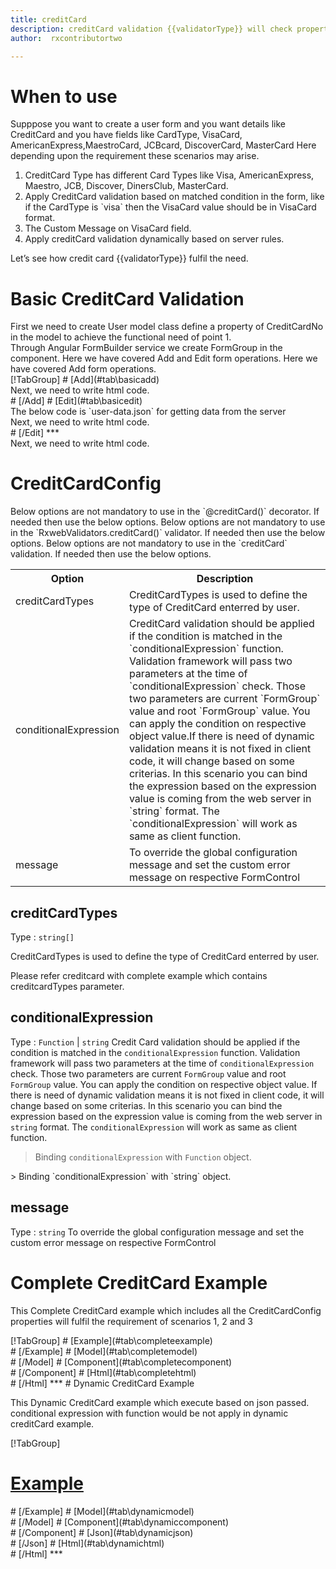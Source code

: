 ```yaml
---
title: creditCard 
description: creditCard validation {{validatorType}} will check property value is creditcardtype or not, It will not allow to enter any value other than credit card format.
author:  rxcontributortwo

---
```

# When to use
Supppose you want to create a user form and you want details like CreditCard and you have fields like CardType, VisaCard, AmericanExpress,MaestroCard, JCBcard, DiscoverCard, MasterCard  Here depending upon the requirement these scenarios may arise.
<ol>  
    <li>CreditCard Type has different Card Types like Visa, AmericanExpress, Maestro, JCB, Discover, DinersClub, MasterCard.</li>
    <li>Apply CreditCard validation based on matched condition in the form, like if the CardType  is `visa` then the VisaCard value should be in VisaCard format.</li>
    <li>The Custom Message on VisaCard field.  </li>
    <data-scope scope="['decorator','validator']">
    <li>Apply creditCard validation dynamically based on server rules.</li>
    </data-scope>
</ol>

Let’s see how credit card {{validatorType}} fulfil the need.

# Basic CreditCard Validation
<data-scope scope="['decorator','template-driven']">
First we need to create User model class define a property of CreditCardNo in the model to achieve the functional need of point 1.
<div component="app-code" key="creditCard-add-model"></div> 
</data-scope>
Through Angular FormBuilder service we create FormGroup in the component.
<data-scope scope="['decorator']">
Here we have covered Add and Edit form operations. 
</data-scope>

<data-scope scope="['validator','template-driven']">
Here we have covered Add form operations. 
</data-scope>

<data-scope scope="['decorator']">
<div component="app-tabs" key="basic-operations"></div>
[!TabGroup]
# [Add](#tab\basicadd)
<div component="app-code" key="creditCard-add-component"></div> 
Next, we need to write html code.
<div component="app-code" key="creditCard-add-html"></div> 
<div component="app-example-runner" ref-component="app-creditCard-add"></div>
# [/Add]
# [Edit](#tab\basicedit)
<div component="app-code" key="creditCard-edit-component"></div> 
The below code is `user-data.json` for getting data from the server
<div component="app-code" key="creditCard-edit-json"></div> 
Next, we need to write html code.
<div component="app-code" key="creditCard-edit-html"></div>
<div component="app-example-runner" ref-component="app-creditCard-edit"></div>
# [/Edit]
***
</data-scope>

<data-scope scope="['validator','template-driven']">
<div component="app-code" key="creditCard-add-component"></div> 
Next, we need to write html code.
<div component="app-code" key="creditCard-add-html"></div> 
<div component="app-example-runner" ref-component="app-creditCard-add"></div>
</data-scope>

# CreditCardConfig
<data-scope scope="['decorator']">
Below options are not mandatory to use in the `@creditCard()` decorator. If needed then use the below options.
</data-scope>
<data-scope scope="['validator']">
Below options are not mandatory to use in the `RxwebValidators.creditCard()` validator. If needed then use the below options.
</data-scope>
<data-scope scope="['template-driven']">
Below options are not mandatory to use in the `creditCard` validation. If needed then use the below options.
</data-scope>

<table class="table table-bordered table-striped">
<tr><th>Option</th><th>Description</th></tr>
<tr><td><a (click)='scrollTo("#creditCardTypes")' title="creditCardTypes">creditCardTypes</a></td><td>CreditCardTypes is used to define the type of CreditCard enterred by user.</td></tr>
<tr><td><a  (click)='scrollTo("#conditionalExpression")' title="conditionalExpression">conditionalExpression</a></td><td>CreditCard validation should be applied if the condition is matched in the `conditionalExpression` function. Validation framework will pass two parameters at the time of `conditionalExpression` check. Those two parameters are current `FormGroup` value and root `FormGroup` value. You can apply the condition on respective object value.If there is need of dynamic validation means it is not fixed in client code, it will change based on some criterias. In this scenario you can bind the expression based on the expression value is coming from the web server in `string` format. The `conditionalExpression` will work as same as client function.</td></tr>
<tr><td><a  (click)='scrollTo("#message")' title="message">message</a></td><td>To override the global configuration message and set the custom error message on respective FormControl</td></tr>
</table>

## creditCardTypes 
Type :  `string[]` 

CreditCardTypes is used to define the type of CreditCard enterred by user.

<div component="app-code" key="creditCard-creditCardTypesExample-model"></div> 
Please refer creditcard with complete example which contains creditcardTypes parameter.

## conditionalExpression 
Type :  `Function`  |  `string`
Credit Card validation should be applied if the condition is matched in the `conditionalExpression` function. Validation framework will pass two parameters at the time of `conditionalExpression` check. Those two parameters are current `FormGroup` value and root `FormGroup` value. You can apply the condition on respective object value.
If there is need of dynamic validation means it is not fixed in client code, it will change based on some criterias. In this scenario you can bind the expression based on the expression value is coming from the web server in `string` format. The `conditionalExpression` will work as same as client function.

> Binding `conditionalExpression` with `Function` object.
<div component="app-code" key="creditCard-conditionalExpressionExampleFunction-model"></div> 
> Binding `conditionalExpression` with `string` object.
<div component="app-code" key="creditCard-conditionalExpressionExampleString-model"></div> 

<div component="app-example-runner" ref-component="app-creditCard-conditionalExpression" title="creditCard {{validatorType}} with conditionalExpression" key="conditionalExpression"></div>

## message 
Type :  `string` 
To override the global configuration message and set the custom error message on respective FormControl 

<div component="app-code" key="creditCard-messageExample-model"></div>
<div component="app-example-runner" ref-component="app-creditCard-message" title="creditCard {{validatorType}} with message" key="message"></div>

# Complete CreditCard Example

This Complete CreditCard example which includes all the CreditCardConfig properties will fulfil the requirement of scenarios 1, 2 and 3 

<div component="app-tabs" key="complete"></div>
[!TabGroup]
# [Example](#tab\completeexample)
<div component="app-example-runner" ref-component="app-creditCard-complete"></div>
# [/Example]
<data-scope scope="['decorator','template-driven']">
# [Model](#tab\completemodel)
<div component="app-code" key="creditCard-complete-model"></div> 
# [/Model]
</data-scope>
# [Component](#tab\completecomponent)
<div component="app-code" key="creditCard-complete-component"></div> 
# [/Component]
# [Html](#tab\completehtml)
<div component="app-code" key="creditCard-complete-html"></div> 
# [/Html]
***

<data-scope scope="['decorator','validator']">
# Dynamic CreditCard Example

This Dynamic CreditCard example which execute based on json passed. conditional expression with function would be not apply in dynamic creditCard example. 

<div component="app-tabs" key="dynamic"></div>

[!TabGroup]
# [Example](#tab\dynamicexample)
<div component="app-example-runner" ref-component="app-creditCard-dynamic"></div>
# [/Example]
<data-scope scope="['decorator']">
# [Model](#tab\dynamicmodel)
<div component="app-code" key="creditCard-dynamic-model"></div>
# [/Model]
</data-scope>
# [Component](#tab\dynamiccomponent)
<div component="app-code" key="creditCard-dynamic-component"></div>
# [/Component]
# [Json](#tab\dynamicjson)
<div component="app-code" key="creditCard-dynamic-json"></div>
# [/Json]
# [Html](#tab\dynamichtml)
<div component="app-code" key="creditCard-dynamic-html"></div> 
# [/Html]
***
</data-scope>
